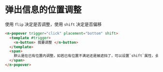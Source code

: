 # 弹出信息的位置调整

使用 `flip` 决定是否调整，使用 `shift` 决定是否偏移

```html
<n-popover trigger="click" placement="bottom" shift>
  <template #trigger>
    <n-button> 我要调整 </n-button>
  </template>
  <span>
    默认是在已有位置内调整，如若已有位置不满足还是被遮挡了，可以设置`shift`属性，会在同纬度进行适当偏移的。注意：如果弹出信息足够大，怎么偏移都是会被遮挡哦！注意：如果弹出信息足够大，怎么偏移都是会被遮挡哦！注意：如果弹出信息足够大，怎么偏移都是会被遮挡哦！
  </span>
</n-popover>
```
